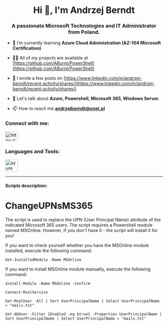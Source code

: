 <h1 align="center">Hi 👋, I'm Andrzej Berndt</h1>
<h3 align="center">A passionate Microsoft Technologies and IT Administrator from Poland.</h3>

- 🌱 I’m currently learning **Azure Cloud Administration (AZ-104 Microsoft Certification)**

- 👨‍💻 All of my projects are available at [https://github.com/ABurnt/PowerShell](https://github.com/ABurnt/PowerShell)

- 📝 I wrote a few posts on [https://www.linkedin.com/in/andrzej-berndt/recent-activity/shares/](https://www.linkedin.com/in/andrzej-berndt/recent-activity/shares/)

- 💬 Let's talk about **Azure, Powershell, Microsoft 365, Windows Server.**

- 📫 How to reach me **andrzejberndt@onet.pl**

<h3 align="left">Connect with me:</h3>
<p align="left">
<a href="https://www.linkedin.com/in/andrzej-berndt/" target="blank"><img align="center" src="https://raw.githubusercontent.com/rahuldkjain/github-profile-readme-generator/master/src/images/icons/Social/linked-in-alt.svg" alt="https://www.linkedin.com/feed/" height="30" width="40" /></a>
</p>

<h3 align="left">Languages and Tools:</h3>
<p align="left"> <a href="https://azure.microsoft.com/en-in/" target="_blank" rel="noreferrer"> <img src="https://www.vectorlogo.zone/logos/microsoft_azure/microsoft_azure-icon.svg" alt="azure" width="40" height="40"/> </a> </p>
<hr>
<h4 align="left">Scripts description:</h4>


# ChangeUPNsMS365

The script is used to replace the UPN (User Principal Name) attribute of the indicated Microsoft 365 users. The script requires a Powershell module named MSOnline. However, if you don't have it - the script will install it for you!

If you want to check yourself whether you have the MSOnline module installed, execute the following command:

```
Get-InstalledModule -Name MSOnline
```

If you want to install MSOnline module manually, execute the following command:

```
Install-Module -Name MSOnline -Confirm
```

```
Connect-MsolService
```

```
Get-MsolUser -All | Sort UserPrincipalName | Select UserPrincipalName > "mails.txt"
```

```
Get-ADUser -Filter {Enabled -eq $true} -Properties UserPrincipalName | Sort UserPrincipalName | Select UserPrincipalName > "mails.txt"
```

